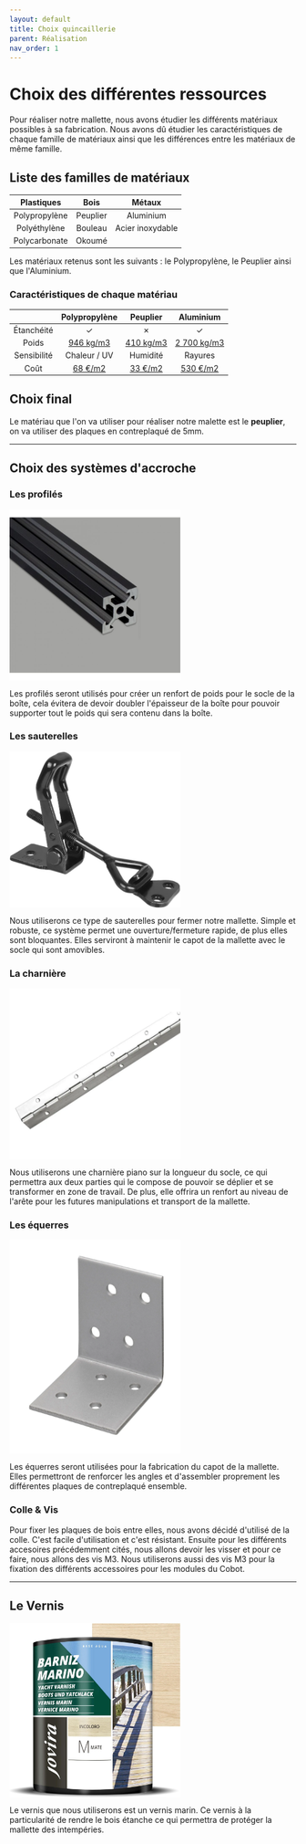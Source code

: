 ```yaml
---
layout: default
title: Choix quincaillerie
parent: Réalisation
nav_order: 1
---
```


# Choix des différentes ressources

Pour réaliser notre mallette, nous avons étudier les différents matériaux possibles à sa fabrication.
Nous avons dû étudier les caractéristiques de chaque famille de matériaux ainsi que les différences entre les matériaux de même famille.

## Liste des familles de matériaux

| Plastiques    | Bois     |      Métaux     |
| :-----------: | :------: | :-------------: |
| Polypropylène | Peuplier | Aluminium       |
| Polyéthylène  | Bouleau  | Acier inoxydable|
| Polycarbonate | Okoumé   |                 |

Les matériaux retenus sont les suivants : le Polypropylène, le Peuplier ainsi que l'Aluminium.

### Caractéristiques de chaque matériau

|             | Polypropylène |  Peuplier |  Aluminium  |
| :---------: | :-----------: | :-------: | :---------: |
| Étanchéité  |       ✓       |     ✗     |      ✓      |
|    Poids    |   [946 kg/m3](https://blogue.polyalto.com/les-plastiques-sont-ils-legers#:~:text=Polypropylène%20%3A%20946%20kg%2Fm3)   | [410 kg/m3](https://www.leroymerlin.fr/produits/menuiserie/panneau-planche-et-materiaux-bois/panneau-bois-agglomere-mdf/panneau-bois-recoupable/panneau-contreplaque-peuplier-ep-6-mm-x-l-150-x-60-cm-82707653.html) | [2 700 kg/m3](https://blogue.polyalto.com/les-plastiques-sont-ils-legers#:~:text=Aluminium%20%3A%202700%20kg%2Fm3) |
| Sensibilité |  Chaleur / UV |  Humidité |   Rayures   |  
| Coût |  [68 €/m2](https://www.polydis.fr/pp-extrude-gris-7032-2000x1000-mm-c2x40088463) |  [33 €/m2](https://www.leroymerlin.fr/produits/menuiserie/panneau-planche-et-materiaux-bois/panneau-bois-agglomere-mdf/panneau-bois-recoupable/panneau-contreplaque-peuplier-ep-6-mm-x-l-150-x-60-cm-82707653.html) |   [530 €/m2](https://fr.rs-online.com/web/p/feuilles-metalliques/7781661?cm_mmc=FR-PLA-DS3A-_-google-_-CSS_FR_FR_ePMax_Low-_--_-7781661&matchtype=&&gad_source=1&gclid=CjwKCAjwkuqvBhAQEiwA65XxQPn9M6ERE-UFnZ-qpu5_QKVQ-W7J1bDxwgeYIAuFi_Us82aQZu0H2hoC0rUQAvD_BwE&gclsrc=aw.ds) |

## Choix final

Le matériau que l'on va utiliser pour réaliser notre malette est le **peuplier**, on va utiliser des plaques en contreplaqué de 5mm.

---

## Choix des systèmes d'accroche

### Les profilés

![photo profilés](../shared-assets/images/photo_profile.jpg)

Les profilés seront utilisés pour créer un renfort de poids pour le socle de la boîte, cela évitera de devoir doubler l'épaisseur de la boîte pour pouvoir supporter tout le poids qui sera contenu dans la boîte.

### Les sauterelles

![photo sauterelles](../shared-assets/images/photo_sauterelle.jpg)

Nous utiliserons ce type de sauterelles pour fermer notre mallette. Simple et robuste, ce système permet une ouverture/fermeture rapide, de plus elles sont bloquantes.
Elles serviront à maintenir le capot de la mallette avec le socle qui sont amovibles.

### La charnière

![photo charnière](../shared-assets/images/photo_charniere.jpg)

Nous utiliserons une charnière piano sur la longueur du socle, ce qui permettra aux deux parties qui le compose de pouvoir se déplier et se transformer en zone de travail.
De plus, elle offrira un renfort au niveau de l'arête pour les futures manipulations et transport de la mallette.

### Les équerres

![photo équerre](../shared-assets/images/photo_equerre.jpg)

Les équerres seront utilisées pour la fabrication du capot de la mallette.
Elles permettront de renforcer les angles et d'assembler proprement les différentes plaques de contreplaqué ensemble.

### Colle & Vis

Pour fixer les plaques de bois entre elles, nous avons décidé d'utilisé de la colle.
C'est facile d'utilisation et c'est résistant.
Ensuite pour les différents accesoires précédemment cités, nous allons devoir les visser et pour ce faire, nous allons des vis M3.
Nous utiliserons aussi des vis M3 pour la fixation des différents accessoires pour les modules du Cobot.

---

## Le Vernis

![photo vernis](../shared-assets/images/photo_vernis_bois.jpg)

Le vernis que nous utiliserons est un vernis marin.
Ce vernis à la particularité de rendre le bois étanche ce qui permettra de protéger la mallette des intempéries.

<style>
    img{
        width: 300px;
        height: auto;
        display: block;
    }
</style>